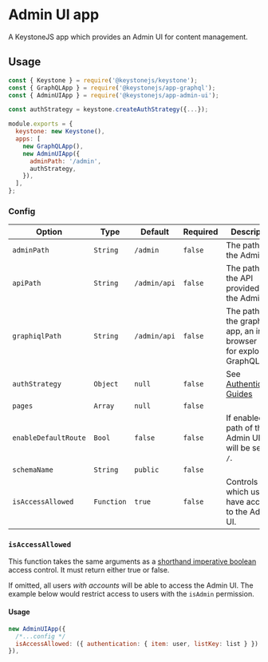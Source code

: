 <!--[meta]
section: api
subSection: apps
title: Admin UI app
[meta]-->

# Admin UI app

A KeystoneJS app which provides an Admin UI for content management.

## Usage

```js
const { Keystone } = require('@keystonejs/keystone');
const { GraphQLApp } = require('@keystonejs/app-graphql');
const { AdminUIApp } = require('@keystonejs/app-admin-ui');

const authStrategy = keystone.createAuthStrategy({...});

module.exports = {
  keystone: new Keystone(),
  apps: [
    new GraphQLApp(),
    new AdminUIApp({
      adminPath: '/admin',
      authStrategy,
    }),
  ],
};
```

### Config

| Option               | Type       | Default      | Required | Description                                                               |
| -------------------- | ---------- | ------------ | -------- | ------------------------------------------------------------------------- |
| `adminPath`          | `String`   | `/admin`     | `false`  | The path of the Admin UI.                                                 |
| `apiPath`            | `String`   | `/admin/api` | `false`  | The path of the API provided to the Admin UI.                             |
| `graphiqlPath`       | `String`   | `/admin/api` | `false`  | The path of the graphiql app, an in-browser IDE for exploring GraphQL.    |
| `authStrategy`       | `Object`   | `null`       | `false`  | See [Authentication Guides](https://keystonejs.com/guides/authentication) |
| `pages`              | `Array`    | `null`       | `false`  |                                                                           |
| `enableDefaultRoute` | `Bool`     | `false`      | `false`  | If enabled, the path of the Admin UI app will be set to `/`.              |
| `schemaName`         | `String`   | `public`     | `false`  |                                                                           |
| `isAccessAllowed`    | `Function` | `true`       | `false`  | Controls which users have access to the Admin UI.                         |

### `isAccessAllowed`

This function takes the same arguments as a [shorthand imperative boolean](https://www.keystonejs.com/api/access-control#shorthand-imperative-boolean) access control. It must return either true or false.

If omitted, all users _with accounts_ will be able to access the Admin UI. The example below would restrict access to users with the `isAdmin` permission.

#### Usage

```js
new AdminUIApp({
  /*...config */
  isAccessAllowed: ({ authentication: { item: user, listKey: list } }) => !!user && !!user.isAdmin,
}),
```
